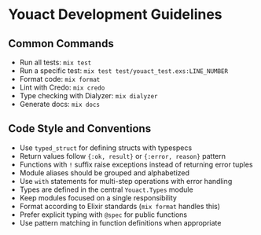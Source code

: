 # Youact Development Guidelines

## Common Commands
- Run all tests: `mix test`
- Run a specific test: `mix test test/youact_test.exs:LINE_NUMBER`
- Format code: `mix format`
- Lint with Credo: `mix credo`
- Type checking with Dialyzer: `mix dialyzer`
- Generate docs: `mix docs`

## Code Style and Conventions
- Use `typed_struct` for defining structs with typespecs
- Return values follow `{:ok, result}` or `{:error, reason}` pattern
- Functions with `!` suffix raise exceptions instead of returning error tuples
- Module aliases should be grouped and alphabetized
- Use `with` statements for multi-step operations with error handling
- Types are defined in the central `Youact.Types` module
- Keep modules focused on a single responsibility
- Format according to Elixir standards (`mix format` handles this)
- Prefer explicit typing with `@spec` for public functions
- Use pattern matching in function definitions when appropriate